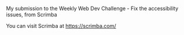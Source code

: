 My submission to the Weekly Web Dev Challenge - Fix the accessibility issues, from Scrimba

You can visit Scrimba at https://scrimba.com/


